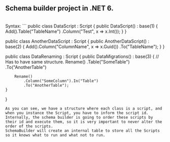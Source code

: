 ## Schema builder project in .NET 6.
<br/>
Syntax: 
```
public class DataScript : Script
{
	public DataScript() : base(1)
	{
		Add().Table("TableName")
			.Column("Test", x => x.Int());
	}
}

public class AnotherDataScript : Script
{
	public AnotherDataScript() : base(2)
	{
		Add().Column("ColumnName", x => x.Guid())
			.To("TableName");
	}
}

public class DataRenaming : Script
{
	public DataMigrations() : base(3)
	{
		// Has to have same structure.
		Rename()
			.Table("SomeTable")
			.To("AnotherTable")

		Rename()
			.Column("SomeColumn").In("Table")
			.To("AnotherTable");
	}
}
```
As you can see, we have a structure where each class is a script, and when you instance the Script, you have to inform the script id.
Internally, the schema builder is going to order these scripts by their id and execute them, so it is very important to never alter the order of the scripts.
SchemaBuilder will create an internal table to store all the Scripts so it knows what to run and what not to run.